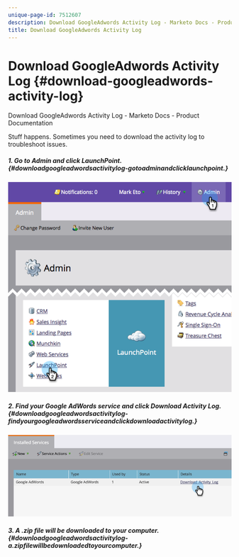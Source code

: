 ```yaml
---
unique-page-id: 7512607
description: Download GoogleAdwords Activity Log - Marketo Docs - Product Documentation
title: Download GoogleAdwords Activity Log
---
```


# Download GoogleAdwords Activity Log {#download-googleadwords-activity-log}

Download GoogleAdwords Activity Log - Marketo Docs - Product Documentation

Stuff happens. Sometimes you need to download the activity log to troubleshoot issues.

##### 1. Go to Admin and click LaunchPoint. {#downloadgoogleadwordsactivitylog-gotoadminandclicklaunchpoint.}

![](assets/image2015-4-22-15-3a33-3a47.png)

##### 2. Find your Google AdWords service and click Download Activity Log. {#downloadgoogleadwordsactivitylog-findyourgoogleadwordsserviceandclickdownloadactivitylog.}

![](assets/image2015-4-22-17-3a49-3a49.png)

##### 3. A .zip file will be downloaded to your computer. {#downloadgoogleadwordsactivitylog-a.zipfilewillbedownloadedtoyourcomputer.}

